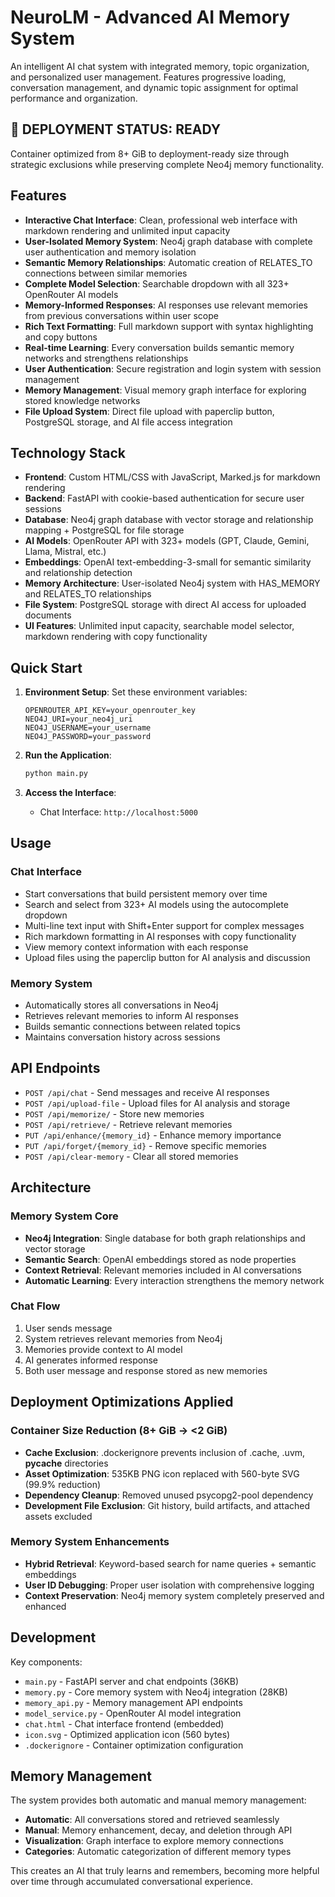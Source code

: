 # NeuroLM - Advanced AI Memory System

An intelligent AI chat system with integrated memory, topic organization, and personalized user management. Features progressive loading, conversation management, and dynamic topic assignment for optimal performance and organization.

## 🚀 DEPLOYMENT STATUS: READY
Container optimized from 8+ GiB to deployment-ready size through strategic exclusions while preserving complete Neo4j memory functionality.

## Features

- **Interactive Chat Interface**: Clean, professional web interface with markdown rendering and unlimited input capacity
- **User-Isolated Memory System**: Neo4j graph database with complete user authentication and memory isolation
- **Semantic Memory Relationships**: Automatic creation of RELATES_TO connections between similar memories
- **Complete Model Selection**: Searchable dropdown with all 323+ OpenRouter AI models
- **Memory-Informed Responses**: AI responses use relevant memories from previous conversations within user scope
- **Rich Text Formatting**: Full markdown support with syntax highlighting and copy buttons
- **Real-time Learning**: Every conversation builds semantic memory networks and strengthens relationships
- **User Authentication**: Secure registration and login system with session management
- **Memory Management**: Visual memory graph interface for exploring stored knowledge networks
- **File Upload System**: Direct file upload with paperclip button, PostgreSQL storage, and AI file access integration

## Technology Stack

- **Frontend**: Custom HTML/CSS with JavaScript, Marked.js for markdown rendering
- **Backend**: FastAPI with cookie-based authentication for secure user sessions
- **Database**: Neo4j graph database with vector storage and relationship mapping + PostgreSQL for file storage
- **AI Models**: OpenRouter API with 323+ models (GPT, Claude, Gemini, Llama, Mistral, etc.)
- **Embeddings**: OpenAI text-embedding-3-small for semantic similarity and relationship detection
- **Memory Architecture**: User-isolated Neo4j system with HAS_MEMORY and RELATES_TO relationships
- **File System**: PostgreSQL storage with direct AI access for uploaded documents
- **UI Features**: Unlimited input capacity, searchable model selector, markdown rendering with copy functionality

## Quick Start

1. **Environment Setup**:
   Set these environment variables:
   ```
   OPENROUTER_API_KEY=your_openrouter_key
   NEO4J_URI=your_neo4j_uri  
   NEO4J_USERNAME=your_username
   NEO4J_PASSWORD=your_password
   ```

2. **Run the Application**:
   ```bash
   python main.py
   ```

3. **Access the Interface**:
   - Chat Interface: `http://localhost:5000`

## Usage

### Chat Interface
- Start conversations that build persistent memory over time
- Search and select from 323+ AI models using the autocomplete dropdown
- Multi-line text input with Shift+Enter support for complex messages
- Rich markdown formatting in AI responses with copy functionality
- View memory context information with each response
- Upload files using the paperclip button for AI analysis and discussion

### Memory System
- Automatically stores all conversations in Neo4j
- Retrieves relevant memories to inform AI responses
- Builds semantic connections between related topics
- Maintains conversation history across sessions

## API Endpoints

- `POST /api/chat` - Send messages and receive AI responses
- `POST /api/upload-file` - Upload files for AI analysis and storage
- `POST /api/memorize/` - Store new memories
- `POST /api/retrieve/` - Retrieve relevant memories
- `PUT /api/enhance/{memory_id}` - Enhance memory importance
- `PUT /api/forget/{memory_id}` - Remove specific memories
- `POST /api/clear-memory` - Clear all stored memories

## Architecture

### Memory System Core
- **Neo4j Integration**: Single database for both graph relationships and vector storage
- **Semantic Search**: OpenAI embeddings stored as node properties
- **Context Retrieval**: Relevant memories included in AI conversations
- **Automatic Learning**: Every interaction strengthens the memory network

### Chat Flow
1. User sends message
2. System retrieves relevant memories from Neo4j
3. Memories provide context to AI model
4. AI generates informed response
5. Both user message and response stored as new memories

## Deployment Optimizations Applied

### Container Size Reduction (8+ GiB → <2 GiB)
- **Cache Exclusion**: .dockerignore prevents inclusion of .cache, .uvm, __pycache__ directories
- **Asset Optimization**: 535KB PNG icon replaced with 560-byte SVG (99.9% reduction)  
- **Dependency Cleanup**: Removed unused psycopg2-pool dependency
- **Development File Exclusion**: Git history, build artifacts, and attached assets excluded

### Memory System Enhancements
- **Hybrid Retrieval**: Keyword-based search for name queries + semantic embeddings
- **User ID Debugging**: Proper user isolation with comprehensive logging
- **Context Preservation**: Neo4j memory system completely preserved and enhanced

## Development

Key components:
- `main.py` - FastAPI server and chat endpoints (36KB)
- `memory.py` - Core memory system with Neo4j integration (28KB)
- `memory_api.py` - Memory management API endpoints
- `model_service.py` - OpenRouter AI model integration
- `chat.html` - Chat interface frontend (embedded)
- `icon.svg` - Optimized application icon (560 bytes)
- `.dockerignore` - Container optimization configuration

## Memory Management

The system provides both automatic and manual memory management:
- **Automatic**: All conversations stored and retrieved seamlessly
- **Manual**: Memory enhancement, decay, and deletion through API
- **Visualization**: Graph interface to explore memory connections
- **Categories**: Automatic categorization of different memory types

This creates an AI that truly learns and remembers, becoming more helpful over time through accumulated conversational experience.